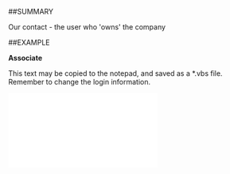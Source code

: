 

##SUMMARY

Our contact - the user who 'owns' the company


##EXAMPLE

**Associate**

This text may be copied to the notepad, and saved as a *.vbs file. Remember to change the login information.

![](../../Examples/vbs/SOContact.Example.vbs.txt)





